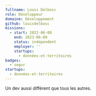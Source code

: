 ```yaml
---
fullname: Louis Delbosc
role: Développeur
domaine: Développement
github: louisdelbosc
missions:
  - start: 2022-06-08
    end: 2023-06-09
    status: independent
    employer: ''
    startups:
      - données-et-territoires
badges:
  - segur
startups:
  - données-et-territoires
---
```

Un dev aussi différent que tous les autres.
